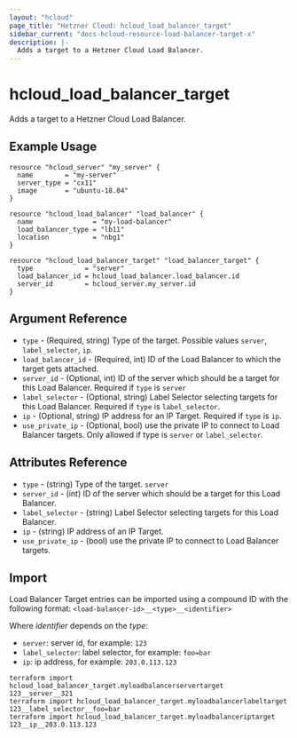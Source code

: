 ```yaml
---
layout: "hcloud"
page_title: "Hetzner Cloud: hcloud_load_balancer_target"
sidebar_current: "docs-hcloud-resource-load-balancer-target-x"
description: |-
  Adds a target to a Hetzner Cloud Load Balancer.
---
```


# hcloud_load_balancer_target

Adds a target to a Hetzner Cloud Load Balancer.

## Example Usage

```hcl
resource "hcloud_server" "my_server" {
  name        = "my-server"
  server_type = "cx11"
  image       = "ubuntu-18.04"
}

resource "hcloud_load_balancer" "load_balancer" {
  name               = "my-load-balancer"
  load_balancer_type = "lb11"
  location           = "nbg1"
}

resource "hcloud_load_balancer_target" "load_balancer_target" {
  type             = "server"
  load_balancer_id = hcloud_load_balancer.load_balancer.id
  server_id        = hcloud_server.my_server.id
}
```

## Argument Reference

- `type` - (Required, string) Type of the target. Possible values
  `server`, `label_selector`, `ip`.
- `load_balancer_id` - (Required, int) ID of the Load Balancer to which
  the target gets attached.
- `server_id` - (Optional, int) ID of the server which should be a
  target for this Load Balancer. Required if `type` is `server`
- `label_selector` - (Optional, string) Label Selector selecting targets
  for this Load Balancer. Required if `type` is `label_selector`.
- `ip` - (Optional, string) IP address for an IP Target. Required if
  `type` is `ip`.
- `use_private_ip` - (Optional, bool) use the private IP to connect to
  Load Balancer targets. Only allowed if type is `server` or
  `label_selector`.

## Attributes Reference

- `type` - (string) Type of the target. `server`
- `server_id` - (int) ID of the server which should be a target for this
  Load Balancer.
- `label_selector` - (string) Label Selector selecting targets for this
  Load Balancer.
- `ip` - (string) IP address of an IP Target.
- `use_private_ip` - (bool) use the private IP to connect to Load
  Balancer targets.

## Import

Load Balancer Target entries can be imported using a compound ID with the following format:
`<load-balancer-id>__<type>__<identifier>`

Where _identifier_ depends on the _type_:

- `server`: server id, for example: `123`
- `label_selector`: label selector, for example: `foo=bar`
- `ip`: ip address, for example: `203.0.113.123`

```
terraform import hcloud_load_balancer_target.myloadbalancerservertarget 123__server__321
terraform import hcloud_load_balancer_target.myloadbalancerlabeltarget 123__label_selector__foo=bar
terraform import hcloud_load_balancer_target.myloadbalanceriptarget 123__ip__203.0.113.123
```
